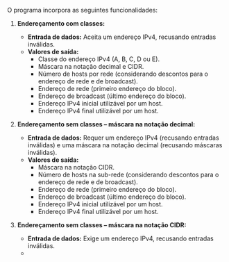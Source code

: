 O programa incorpora as seguintes funcionalidades:

1. **Endereçamento com classes:**
   - **Entrada de dados:** Aceita um endereço IPv4, recusando entradas inválidas.
   - **Valores de saída:**
     - Classe do endereço IPv4 (A, B, C, D ou E).
     - Máscara na notação decimal e CIDR.
     - Número de hosts por rede (considerando descontos para o endereço de rede e de broadcast).
     - Endereço de rede (primeiro endereço do bloco).
     - Endereço de broadcast (último endereço do bloco).
     - Endereço IPv4 inicial utilizável por um host.
     - Endereço IPv4 final utilizável por um host.

2. **Endereçamento sem classes – máscara na notação decimal:**
   - **Entrada de dados:** Requer um endereço IPv4 (recusando entradas inválidas) e uma máscara na notação decimal (recusando máscaras inválidas).
   - **Valores de saída:**
     - Máscara na notação CIDR.
     - Número de hosts na sub-rede (considerando descontos para o endereço de rede e de broadcast).
     - Endereço de rede (primeiro endereço do bloco).
     - Endereço de broadcast (último endereço do bloco).
     - Endereço IPv4 inicial utilizável por um host.
     - Endereço IPv4 final utilizável por um host.

3. **Endereçamento sem classes – máscara na notação CIDR:**
   - **Entrada de dados:** Exige um endereço IPv4, recusando entradas inválidas.
   - 

